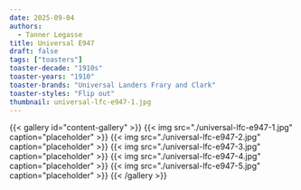 ```yaml
---
date: 2025-09-04
authors:
  - Tanner Legasse
title: Universal E947
draft: false
tags: ["toasters"]
toaster-decade: "1910s"
toaster-years: "1910"
toaster-brands: "Universal Landers Frary and Clark"
toaster-styles: "Flip out"
thumbnail: universal-lfc-e947-1.jpg
---
```

{{< gallery id="content-gallery" >}}
  {{< img src="./universal-lfc-e947-1.jpg" caption="placeholder" >}}
  {{< img src="./universal-lfc-e947-2.jpg" caption="placeholder" >}}
  {{< img src="./universal-lfc-e947-3.jpg" caption="placeholder" >}}
  {{< img src="./universal-lfc-e947-4.jpg" caption="placeholder" >}}
  {{< img src="./universal-lfc-e947-5.jpg" caption="placeholder" >}}
{{< /gallery >}}
